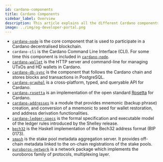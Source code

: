 ```yaml
---
id: cardano-components
title: Cardano Components
sidebar_label: Overview
description: This article explains all the different Cardano components and their functions.
image: ../img/og-developer-portal.png
--- 
```


- [`cardano-node`](https://github.com/input-output-hk/cardano-node#cardano-node-overview) is the core component that is used to participate in a Cardano decentralised blockchain. 
- `cardano-cli` is the Cardano Command Line Interface (CLI). For some time this component is included in [`cardano-node`](https://github.com/input-output-hk/cardano-node#cardano-node-overview).
- [`cardano-wallet`](https://github.com/input-output-hk/cardano-wallet#overview) is the HTTP server and command-line for managing UTxOs and HD wallets in Cardano.
- [`cardano-db-sync`](https://github.com/input-output-hk/cardano-db-sync#cardano-db-sync) is the component that follows the Cardano chain and stores blocks and transactions in PostgreSQL.
- [`cardano-graphql`](https://github.com/input-output-hk/cardano-graphql#overview) is a cross-platform, typed, and queryable API for Cardano.
- [`cardano-rosetta`](https://github.com/input-output-hk/cardano-rosetta#cardano-rosetta) is an implementation of the open standard [Rosetta](https://www.rosetta-api.org/) for Cardano.
- [`cardano-addresses`](https://github.com/input-output-hk/cardano-addresses#overview) is a module that provides mnemonic (backup phrase) creation, and conversion of a mnemonic to seed for wallet restoration, and address derivation functionalities.
- [`cardano-ledger-specs`](https://github.com/input-output-hk/cardano-ledger-specs#cardano-ledger) is the formal specification and executable model of the ledger rules introduced by the Shelley release.
- [`bech32`](https://github.com/input-output-hk/bech32#bech32-command-line) is the Haskell implementation of the Bech32 address format (BIP 0173).
- [`smash`](https://github.com/input-output-hk/smash#smash-overview) is the stake pool metadata aggregation server. It provides off-chain metadata linked to the on-chain registrations of the stake pools.
- [`ouroboros-network`](https://github.com/input-output-hk/ouroboros-network/#ouroboros-network) is a network package which implements the ouroboros family of protocols, multiplexing layer.
